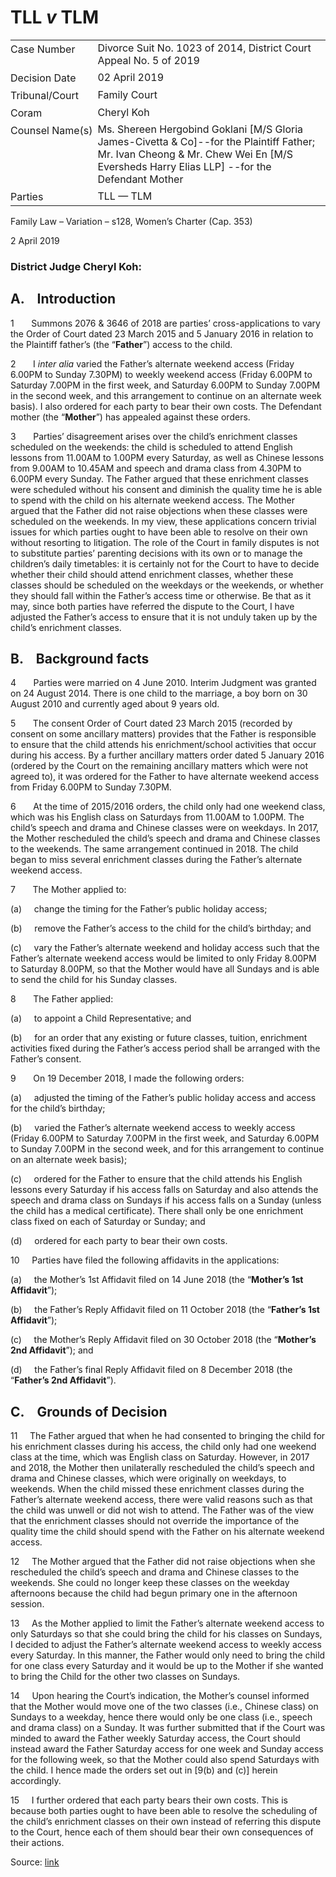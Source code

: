 <style>.footnotes::before { content: "Footnotes:"; }</style>
# TLL _v_ TLM  

<table id="info-table"><tbody><tr class="info-row"><td class="txt-label" style="padding: 4px 0px; white-space: nowrap" valign="top">Case Number</td><td class="txt-body">Divorce Suit No. 1023 of 2014, District Court Appeal No. 5 of 2019</td></tr><tr class="info-row"><td class="txt-label" style="padding: 4px 0px; white-space: nowrap" valign="top">Decision Date</td><td class="txt-body">02 April 2019</td></tr><tr class="info-row"><td class="txt-label" style="padding: 4px 0px; white-space: nowrap" valign="top">Tribunal/Court</td><td class="txt-body">Family Court</td></tr><tr class="info-row"><td class="txt-label" style="padding: 4px 0px; white-space: nowrap" valign="top">Coram</td><td class="txt-body">Cheryl Koh</td></tr><tr class="info-row"><td class="txt-label" style="padding: 4px 0px; white-space: nowrap" valign="top">Counsel Name(s)</td><td class="txt-body">Ms. Shereen Hergobind Goklani [M/S Gloria James-Civetta &amp; Co]--for the Plaintiff Father; Mr. Ivan Cheong &amp; Mr. Chew Wei En [M/S Eversheds Harry Elias LLP] --for the Defendant Mother</td></tr><tr class="info-row"><td class="txt-label" style="padding: 4px 0px; white-space: nowrap" valign="top">Parties</td><td class="txt-body">TLL — TLM</td></tr></tbody></table>

Family Law – Variation – s128, Women’s Charter (Cap. 353)

2 April 2019

### District Judge Cheryl Koh:

## A.    Introduction

1       Summons 2076 & 3646 of 2018 are parties’ cross-applications to vary the Order of Court dated 23 March 2015 and 5 January 2016 in relation to the Plaintiff father’s (the “**Father**”) access to the child.

2       I _inter alia_ varied the Father’s alternate weekend access (Friday 6.00PM to Sunday 7.30PM) to weekly weekend access (Friday 6.00PM to Saturday 7.00PM in the first week, and Saturday 6.00PM to Sunday 7.00PM in the second week, and this arrangement to continue on an alternate week basis). I also ordered for each party to bear their own costs. The Defendant mother (the “**Mother**”) has appealed against these orders.

3       Parties’ disagreement arises over the child’s enrichment classes scheduled on the weekends: the child is scheduled to attend English lessons from 11.00AM to 1.00PM every Saturday, as well as Chinese lessons from 9.00AM to 10.45AM and speech and drama class from 4.30PM to 6.00PM every Sunday. The Father argued that these enrichment classes were scheduled without his consent and diminish the quality time he is able to spend with the child on his alternate weekend access. The Mother argued that the Father did not raise objections when these classes were scheduled on the weekends. In my view, these applications concern trivial issues for which parties ought to have been able to resolve on their own without resorting to litigation. The role of the Court in family disputes is not to substitute parties’ parenting decisions with its own or to manage the children’s daily timetables: it is certainly not for the Court to have to decide whether their child should attend enrichment classes, whether these classes should be scheduled on the weekdays or the weekends, or whether they should fall within the Father’s access time or otherwise. Be that as it may, since both parties have referred the dispute to the Court, I have adjusted the Father’s access to ensure that it is not unduly taken up by the child’s enrichment classes.

## B.    Background facts

4       Parties were married on 4 June 2010. Interim Judgment was granted on 24 August 2014. There is one child to the marriage, a boy born on 30 August 2010 and currently aged about 9 years old.

5       The consent Order of Court dated 23 March 2015 (recorded by consent on some ancillary matters) provides that the Father is responsible to ensure that the child attends his enrichment/school activities that occur during his access. By a further ancillary matters order dated 5 January 2016 (ordered by the Court on the remaining ancillary matters which were not agreed to), it was ordered for the Father to have alternate weekend access from Friday 6.00PM to Sunday 7.30PM.

6       At the time of 2015/2016 orders, the child only had one weekend class, which was his English class on Saturdays from 11.00AM to 1.00PM. The child’s speech and drama and Chinese classes were on weekdays. In 2017, the Mother rescheduled the child’s speech and drama and Chinese classes to the weekends. The same arrangement continued in 2018. The child began to miss several enrichment classes during the Father’s alternate weekend access.

7       The Mother applied to:

(a)     change the timing for the Father’s public holiday access;

(b)     remove the Father’s access to the child for the child’s birthday; and

(c)     vary the Father’s alternate weekend and holiday access such that the Father’s alternate weekend access would be limited to only Friday 8.00PM to Saturday 8.00PM, so that the Mother would have all Sundays and is able to send the child for his Sunday classes.

8       The Father applied:

(a)     to appoint a Child Representative; and

(b)     for an order that any existing or future classes, tuition, enrichment activities fixed during the Father’s access period shall be arranged with the Father’s consent.

9       On 19 December 2018, I made the following orders:

(a)     adjusted the timing of the Father’s public holiday access and access for the child’s birthday;

(b)     varied the Father’s alternate weekend access to weekly access (Friday 6.00PM to Saturday 7.00PM in the first week, and Saturday 6.00PM to Sunday 7.00PM in the second week, and for this arrangement to continue on an alternate week basis);

(c)     ordered for the Father to ensure that the child attends his English lessons every Saturday if his access falls on Saturday and also attends the speech and drama class on Sundays if his access falls on a Sunday (unless the child has a medical certificate). There shall only be one enrichment class fixed on each of Saturday or Sunday; and

(d)     ordered for each party to bear their own costs.

10     Parties have filed the following affidavits in the applications:

(a)     the Mother’s 1st Affidavit filed on 14 June 2018 (the “**Mother’s 1st Affidavit**”);

(b)     the Father’s Reply Affidavit filed on 11 October 2018 (the “**Father’s 1st Affidavit**”);

(c)     the Mother’s Reply Affidavit filed on 30 October 2018 (the “**Mother’s 2nd Affidavit**”); and

(d)     the Father’s final Reply Affidavit filed on 8 December 2018 (the “**Father’s 2nd Affidavit**”).

## C.    Grounds of Decision

11     The Father argued that when he had consented to bringing the child for his enrichment classes during his access, the child only had one weekend class at the time, which was English class on Saturday. However, in 2017 and 2018, the Mother then unilaterally rescheduled the child’s speech and drama and Chinese classes, which were originally on weekdays, to weekends. When the child missed these enrichment classes during the Father’s alternate weekend access, there were valid reasons such as that the child was unwell or did not wish to attend. The Father was of the view that the enrichment classes should not override the importance of the quality time the child should spend with the Father on his alternate weekend access.

12     The Mother argued that the Father did not raise objections when she rescheduled the child’s speech and drama and Chinese classes to the weekends. She could no longer keep these classes on the weekday afternoons because the child had begun primary one in the afternoon session.

13     As the Mother applied to limit the Father’s alternate weekend access to only Saturdays so that she could bring the child for his classes on Sundays, I decided to adjust the Father’s alternate weekend access to weekly access every Saturday. In this manner, the Father would only need to bring the child for one class every Saturday and it would be up to the Mother if she wanted to bring the Child for the other two classes on Sundays.

14     Upon hearing the Court’s indication, the Mother’s counsel informed that the Mother would move one of the two classes (i.e., Chinese class) on Sundays to a weekday, hence there would only be one class (i.e., speech and drama class) on a Sunday. It was further submitted that if the Court was minded to award the Father weekly Saturday access, the Court should instead award the Father Saturday access for one week and Sunday access for the following week, so that the Mother could also spend Saturdays with the child. I hence made the orders set out in \[9(b) and (c)\] herein accordingly.

15     I further ordered that each party bears their own costs. This is because both parties ought to have been able to resolve the scheduling of the child’s enrichment classes on their own instead of referring this dispute to the Court, hence each of them should bear their own consequences of their actions.


Source: [link](https://www.lawnet.sg:443/lawnet/web/lawnet/free-resources?p_p_id=freeresources_WAR_lawnet3baseportlet&p_p_lifecycle=1&p_p_state=normal&p_p_mode=view&_freeresources_WAR_lawnet3baseportlet_action=openContentPage&_freeresources_WAR_lawnet3baseportlet_docId=%2FJudgment%2F23008-SSP.xml)

